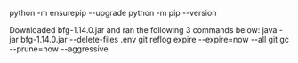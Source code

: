 python -m ensurepip --upgrade
python -m pip --version

Downloaded bfg-1.14.0.jar and ran the following 3 commands below:
java -jar bfg-1.14.0.jar --delete-files .env
git reflog expire --expire=now --all
git gc --prune=now --aggressive